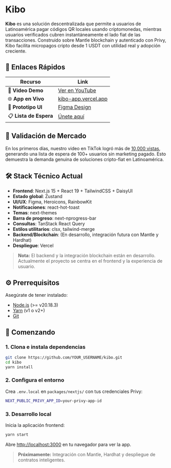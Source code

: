# Kibo

**Kibo** es una solución descentralizada que permite a usuarios de Latinoamérica pagar códigos QR locales usando criptomonedas, mientras usuarios verificados cubren instantáneamente el lado fiat de las transacciones. Construido sobre Mantle blockchain y autenticado con Privy, Kibo facilita micropagos cripto desde 1 USDT con utilidad real y adopción creciente.

## 🔗 Enlaces Rápidos

| Recurso | Link |
|---------|------|
| 🚀 **Video Demo** | [Ver en YouTube](https://www.youtube.com/watch?v=cRYuQf6sPX4) |
| 🌐 **App en Vivo** | [kibo-app.vercel.app](https://kibo-app.vercel.app/) |
| 🎨 **Prototipo UI** | [Figma Design](https://www.figma.com/proto/Wfx266KqFmr3lx25zp5f4C/Kibo?page-id=0%3A1&node-id=23-2&viewport=2842%2C841%2C0.64&t=yFMKWsbfSIa77Zjj-1&scaling=scale-down&content-scaling=fixed&starting-point-node-id=52%3A1457) |
| 📋 **Lista de Espera** | [Únete aquí](https://docs.google.com/spreadsheets/d/1dk7zSf_jUvgI-7QNyQgQfbuEz_8bXHEh7Yqko5CT_eA/edit?usp=sharing) |

## 🎯 Validación de Mercado

En los primeros días, nuestro video en TikTok logró más de [10,000 vistas](https://www.tiktok.com/@criptopepe1/video/7517452244472614200), generando una lista de espera de 100+ usuarios sin marketing pagado. Esto demuestra la demanda genuina de soluciones cripto-fiat en Latinoamérica.

## 🛠 Stack Técnico Actual

- **Frontend**: Next.js 15 + React 19 + TailwindCSS + DaisyUI
- **Estado global**: Zustand
- **UI/UX**: Figma, Heroicons, RainbowKit
- **Notificaciones**: react-hot-toast
- **Temas**: next-themes
- **Barra de progreso**: next-nprogress-bar
- **Consultas**: TanStack React Query
- **Estilos utilitarios**: clsx, tailwind-merge
- **Backend/Blockchain**: (En desarrollo, integración futura con Mantle y Hardhat)
- **Despliegue**: Vercel

> **Nota:** El backend y la integración blockchain están en desarrollo. Actualmente el proyecto se centra en el frontend y la experiencia de usuario.

## ⚙️ Prerrequisitos

Asegúrate de tener instalado:

- [Node.js](https://nodejs.org/en/download/) (>= v20.18.3)
- [Yarn](https://classic.yarnpkg.com/en/docs/install/) (v1 o v2+)
- [Git](https://git-scm.com/downloads)

## 🚀 Comenzando

### 1. Clona e instala dependencias
```bash
git clone https://github.com/YOUR_USERNAME/kibo.git
cd kibo
yarn install
```

### 2. Configura el entorno
Crea `.env.local` en `packages/nextjs/` con tus credenciales Privy:
```bash
NEXT_PUBLIC_PRIVY_APP_ID=your-privy-app-id
```

### 3. Desarrollo local
Inicia la aplicación frontend:
```bash
yarn start
```

Abre [http://localhost:3000](http://localhost:3000) en tu navegador para ver la app.

> **Próximamente:** Integración con Mantle, Hardhat y despliegue de contratos inteligentes.

